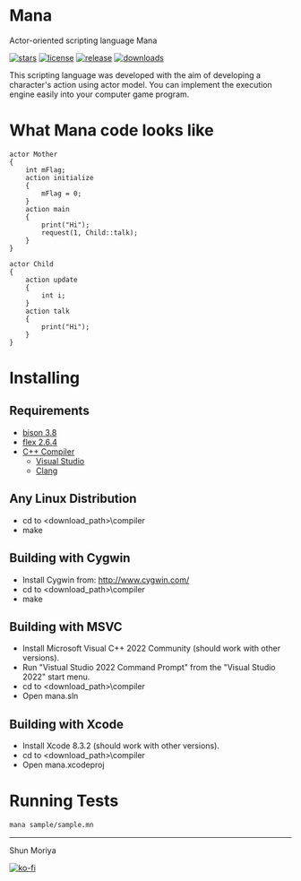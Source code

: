 # Mana
Actor-oriented scripting language Mana 

[![stars](https://img.shields.io/github/stars/shun126/Mana?style=social)](https://github.com/shun126/Mana/stargazers)
[![license](https://img.shields.io/github/license/shun126/Mana)](https://github.com/shun126/Mana/blob/main/LICENSE)
[![release](https://img.shields.io/github/v/release/shun126/Mana)](https://github.com/shun126/Mana/releases)
[![downloads](https://img.shields.io/github/downloads/shun126/Mana/total)](https://github.com/shun126/Mana/releases)

This scripting language was developed with the aim of developing a character's action using actor model.
You can implement the execution engine easily into your computer game program.

# What Mana code looks like
````mana:talk.mn
actor Mother
{
    int mFlag;
    action initialize
    {
        mFlag = 0;
    }
    action main
    {
        print("Hi");
        request(1, Child::talk);
    }
}

actor Child
{
    action update
    {
        int i;
    }
    action talk
    {
        print("Hi");
    }
}
````

# Installing
## Requirements
* [bison 3.8](https://www.gnu.org/software/bison/)
* [flex 2.6.4](https://github.com/westes/flex)
* [C++ Compiler](https://en.wikipedia.org/wiki/C%2B%2B)
  * [Visual Studio](https://visualstudio.microsoft.com/)
  * [Clang](https://clang.llvm.org/)

## Any Linux Distribution
- cd to <download_path>\compiler
- make

## Building with Cygwin
- Install Cygwin from: http://www.cygwin.com/
- cd to <download_path>\compiler
- make

## Building with MSVC
- Install Microsoft Visual C++ 2022 Community (should work with other versions).
- Run "Vistual Studio 2022 Command Prompt" from the "Visual Studio 2022" start menu.
- cd to <download_path>\compiler
- Open mana.sln

## Building with Xcode
- Install Xcode 8.3.2 (should work with other versions).
- cd to <download_path>\compiler
- Open mana.xcodeproj

# Running Tests
````bash
mana sample/sample.mn
````

---
Shun Moriya

[![ko-fi](https://ko-fi.com/img/githubbutton_sm.svg)](https://ko-fi.com/M4M413XDXB)
